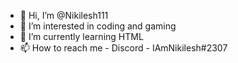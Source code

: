 - 👋 Hi, I’m @Nikilesh111
- 👀 I’m interested in coding and gaming
- 🌱 I’m currently learning HTML
- 📫 How to reach me - Discord - IAmNikilesh#2307

<!---
Nikilesh111/Nikilesh111 is a ✨ special ✨ repository because its `README.md` (this file) appears on your GitHub profile.
You can click the Preview link to take a look at your changes.
--->
